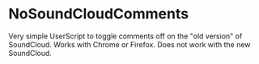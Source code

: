 NoSoundCloudComments
====================

Very simple UserScript to toggle comments off on the "old version" of SoundCloud. Works with Chrome or Firefox. Does not work with the new SoundCloud.
